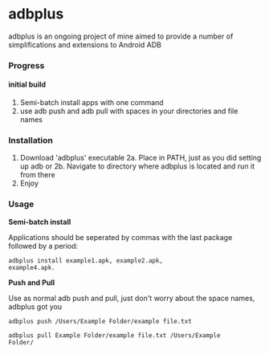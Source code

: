# adbplus
adbplus is an ongoing project of mine aimed to provide a number of simplifications and extensions to Android ADB 

### Progress

#### initial build
1. Semi-batch install apps with one command
2. use adb push and adb pull with spaces in your directories and file names


### Installation
1. Download 'adbplus' executable
2a. Place in PATH, just as you did setting up adb
or
2b. Navigate to directory where adbplus is located and run it from there
3. Enjoy

### Usage
<b>Semi-batch install</b>

Applications should be seperated by commas with the last package followed by a period:

<code>adbplus install example1.apk, example2.apk, example4.apk.</code>

<b>Push and Pull</b>

Use as normal adb push and pull, just don't worry about the space names, adbplus got you

<code>adbplus push /Users/Example Folder/example file.txt</code>

<code>adbplus pull Example Folder/example file.txt /Users/Example Folder/</code>
